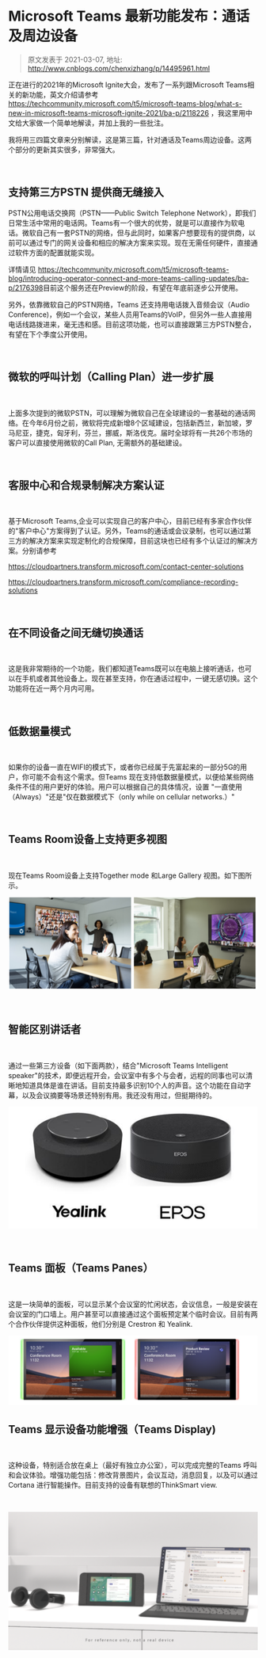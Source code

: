 # Microsoft Teams 最新功能发布：通话及周边设备 
> 原文发表于 2021-03-07, 地址: http://www.cnblogs.com/chenxizhang/p/14495961.html 


正在进行的2021年的Microsoft Ignite大会，发布了一系列跟Microsoft Teams相关的新功能，英文介绍请参考 https://techcommunity.microsoft.com/t5/microsoft-teams-blog/what-s-new-in-microsoft-teams-microsoft-ignite-2021/ba-p/2118226 ，我这里用中文给大家做一个简单地解读，并加上我的一些批注。


我将用三四篇文章来分别解读，这是第三篇，针对通话及Teams周边设备。这两个部分的更新其实很多，非常强大。



 

支持第三方PSTN 提供商无缝接入
-----------------

PSTN公用电话交换网（PSTN——Public Switch Telephone Network），即我们日常生活中常用的电话网。Teams有一个很大的优势，就是可以直接作为软电话。微软自己有一套PSTN的网络，但与此同时，如果客户想要现有的提供商，以前可以通过专门的网关设备和相应的解决方案来实现。现在无需任何硬件，直接通过软件方面的配置就能实现。


详情请见 <https://techcommunity.microsoft.com/t5/microsoft-teams-blog/introducing-operator-connect-and-more-teams-calling-updates/ba-p/2176398>目前这个服务还在Preview的阶段，有望在年底前逐步公开使用。


另外，依靠微软自己的PSTN网络，Teams 还支持用电话拨入音频会议（Audio Conference)，例如一个会议，某些人员用Teams的VoIP，但另外一些人直接用电话线路拨进来，毫无违和感。目前这项功能，也可以直接跟第三方PSTN整合，有望在下个季度公开使用。



 

微软的呼叫计划（Calling Plan）进一步扩展
--------------------------


 

上面多次提到的微软PSTN，可以理解为微软自己在全球建设的一套基础的通话网络。在今年6月份之前，微软将完成新增8个区域建设，包括新西兰，新加坡，罗马尼亚，捷克，匈牙利，芬兰，挪威，斯洛伐克。届时全球将有一共26个市场的客户可以直接使用微软的Call Plan, 无需额外的基础建设。



 

客服中心和合规录制解决方案认证
---------------


 

基于Microsoft Teams,企业可以实现自己的客户中心，目前已经有多家合作伙伴的"客户中心"方案得到了认证。另外，Teams的通话或会议录制，也可以通过第三方的解决方案来实现定制化的合规保障，目前这块也已经有多个认证过的解决方案。分别请参考


<https://cloudpartners.transform.microsoft.com/contact-center-solutions>


<https://cloudpartners.transform.microsoft.com/compliance-recording-solutions>



 

在不同设备之间无缝切换通话
-------------


 

这是我非常期待的一个功能，我们都知道Teams既可以在电脑上接听通话，也可以在手机或者其他设备上。现在甚至支持，你在通话过程中，一键无感切换。这个功能将在近一两个月内可用。



 

低数据量模式
------


 

如果你的设备一直在WIFI的模式下，或者你已经属于先富起来的一部分5G的用户，你可能不会有这个需求。但Teams 现在支持低数据量模式，以便给某些网络条件不佳的用户更好的体验。用户可以根据自己的具体情况，设置 "一直使用（Always）"还是"仅在数据模式下（only while on cellular networks.）"



 

Teams Room设备上支持更多视图
-------------------


 

现在Teams Room设备上支持Together mode 和Large Gallery 视图。如下图所示。


![](images/9072-20210307193344778-911468904.png)



 

智能区别讲话者
-------


 

通过一些第三方设备（如下面两款），结合"Microsoft Teams Intelligent speaker"的技术，即便远程开会，会议室中有多个与会者，远程的同事也可以清晰地知道具体是谁在讲话。目前支持最多识别10个人的声音。这个功能在自动字幕，以及会议摘要等场景还特别有用。我还没有用过，但挺期待的。


![](images/9072-20210307193345309-786937290.png)



 

Teams 面板（Teams Panes）
---------------------


 

这是一块简单的面板，可以显示某个会议室的忙闲状态，会议信息，一般是安装在会议室的门口墙上。用户甚至可以直接通过这个面板预定某个临时会议。目前有两个合作伙伴提供这种面板，他们分别是 Crestron 和 Yealink.


![](images/9072-20210307193345684-1281802584.png)

Teams 显示设备功能增强（Teams Display)
-----------------------------


 

这种设备，特别适合放在桌上（最好有独立办公室），可以完成完整的Teams 呼叫和会议体验。增强功能包括：修改背景图片，会议互动，消息回复，以及可以通过Cortana 进行智能操作。目前支持的设备有联想的ThinkSmart view.



 

![](images/9072-20210307193346249-235146845.png)



 


 


 


 


 


 


